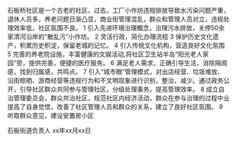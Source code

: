 石板桥社区是一个古老的社区，过去，工厂小作坊违规排放导致水污染问题严重，退休人员多，养老问题日渐凸显，商业街管理混乱，群众和管理人员对立，违规处理效率低，社区氛围不良。
1 引入先进环境治理概念，治理污水排放，关停50余家清河沿岸的“散乱污”小作坊。
2 灵活行政，简化办理流程
3 保护历史文化遗产，积累历史积淀，保留老城的记忆。
4 引入传统文化机构，营造良好文化氛围
5 完善的养老院设施，丰富健康的文娱活动,将社区卫生站半岛“阳光老人家园”旁，提供完善，便捷的医疗服务。
6 满足老人需求，正确引导生活，消除隔阂感，找到归属感，共鸣点。
7 引入“城市眼”管理模式，对出店经营、垃圾堆放、沿街晾晒、游商经营等违规行为和不文明现象进行识别，整治，减少。通过政务公开，引导社区群众共同参与管理社区，分级处理事务，提高管理效率。
8 成立自治管理委员会，群众共治社区，规范社区内经济活动，群众在参与治理的过程中业提高了自身觉悟，改善了社区管理人员和群众的关系，建立了良好社区氛围。
9 听取群众意见，建设安置房小区


石板街道负责人
xx年xx月xx日